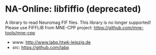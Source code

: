 NA-Online: libfiffio (deprecated)
=================================

A library to read Neuromag FIF files.
This library is no longer supported! Please use FIFFLIB from MNE-CPP project:
https://github.com/mne-tools/mne-cpp

- www: http://www.labp.htwk-leipzig.de
- src: https://github.com/labp
